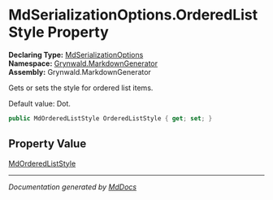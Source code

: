 ﻿<!--  
  <auto-generated>   
    The contents of this file were generated by a tool.  
    Changes to this file may be list if the file is regenerated  
  </auto-generated>   
-->

# MdSerializationOptions.OrderedListStyle Property

**Declaring Type:** [MdSerializationOptions](../index.md)  
**Namespace:** [Grynwald.MarkdownGenerator](../../index.md)  
**Assembly:** Grynwald.MarkdownGenerator

Gets or sets the style for ordered list items.

Default value: Dot.

```csharp
public MdOrderedListStyle OrderedListStyle { get; set; }
```

## Property Value

[MdOrderedListStyle](../../MdOrderedListStyle/index.md)

___

*Documentation generated by [MdDocs](https://github.com/ap0llo/mddocs)*
